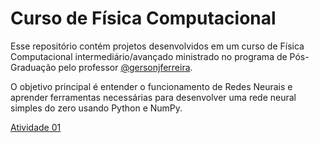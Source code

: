 # Curso de Física Computacional

Esse repositório contém projetos desenvolvidos em um curso de Física Computacional intermediário/avançado ministrado no programa de Pós-Graduação pelo professor [@gersonjferreira](https://github.com/gersonjferreira).

O objetivo principal é entender o funcionamento de Redes Neurais e aprender ferramentas necessárias para desenvolver uma rede neural simples do zero usando Python e NumPy.

[Atividade 01 ](Curso-Fisica-Computacional/dAtividade-1/)
